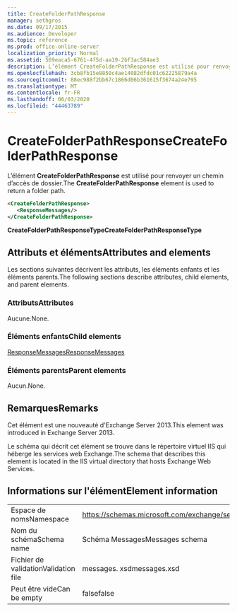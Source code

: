 ```yaml
---
title: CreateFolderPathResponse
manager: sethgros
ms.date: 09/17/2015
ms.audience: Developer
ms.topic: reference
ms.prod: office-online-server
localization_priority: Normal
ms.assetid: 569eaca5-6761-4f5d-aa19-2bf3ac584ae3
description: L’élément CreateFolderPathResponse est utilisé pour renvoyer un chemin d’accès de dossier.
ms.openlocfilehash: 3cb8fb15e8850c4ae14082dfdc01c62225879a4a
ms.sourcegitcommit: 88ec988f2bb67c1866d06b361615f3674a24e795
ms.translationtype: MT
ms.contentlocale: fr-FR
ms.lasthandoff: 06/03/2020
ms.locfileid: "44463789"
---
```

# <a name="createfolderpathresponse"></a><span data-ttu-id="2f185-103">CreateFolderPathResponse</span><span class="sxs-lookup"><span data-stu-id="2f185-103">CreateFolderPathResponse</span></span>

<span data-ttu-id="2f185-104">L’élément **CreateFolderPathResponse** est utilisé pour renvoyer un chemin d’accès de dossier.</span><span class="sxs-lookup"><span data-stu-id="2f185-104">The **CreateFolderPathResponse** element is used to return a folder path.</span></span> 
  
```XML
<CreateFolderPathResponse>
   <ResponseMessages/>
</CreateFolderPathResponse>
```

 <span data-ttu-id="2f185-105">**CreateFolderPathResponseType**</span><span class="sxs-lookup"><span data-stu-id="2f185-105">**CreateFolderPathResponseType**</span></span>
## <a name="attributes-and-elements"></a><span data-ttu-id="2f185-106">Attributs et éléments</span><span class="sxs-lookup"><span data-stu-id="2f185-106">Attributes and elements</span></span>

<span data-ttu-id="2f185-107">Les sections suivantes décrivent les attributs, les éléments enfants et les éléments parents.</span><span class="sxs-lookup"><span data-stu-id="2f185-107">The following sections describe attributes, child elements, and parent elements.</span></span>
  
### <a name="attributes"></a><span data-ttu-id="2f185-108">Attributs</span><span class="sxs-lookup"><span data-stu-id="2f185-108">Attributes</span></span>

<span data-ttu-id="2f185-109">Aucune.</span><span class="sxs-lookup"><span data-stu-id="2f185-109">None.</span></span>
  
### <a name="child-elements"></a><span data-ttu-id="2f185-110">Éléments enfants</span><span class="sxs-lookup"><span data-stu-id="2f185-110">Child elements</span></span>

[<span data-ttu-id="2f185-111">ResponseMessages</span><span class="sxs-lookup"><span data-stu-id="2f185-111">ResponseMessages</span></span>](responsemessages.md)
  
### <a name="parent-elements"></a><span data-ttu-id="2f185-112">Éléments parents</span><span class="sxs-lookup"><span data-stu-id="2f185-112">Parent elements</span></span>

<span data-ttu-id="2f185-113">Aucun.</span><span class="sxs-lookup"><span data-stu-id="2f185-113">None.</span></span>
  
## <a name="remarks"></a><span data-ttu-id="2f185-114">Remarques</span><span class="sxs-lookup"><span data-stu-id="2f185-114">Remarks</span></span>

<span data-ttu-id="2f185-115">Cet élément est une nouveauté d'Exchange Server 2013.</span><span class="sxs-lookup"><span data-stu-id="2f185-115">This element was introduced in Exchange Server 2013.</span></span>
  
<span data-ttu-id="2f185-116">Le schéma qui décrit cet élément se trouve dans le répertoire virtuel IIS qui héberge les services web Exchange.</span><span class="sxs-lookup"><span data-stu-id="2f185-116">The schema that describes this element is located in the IIS virtual directory that hosts Exchange Web Services.</span></span>
  
## <a name="element-information"></a><span data-ttu-id="2f185-117">Informations sur l'élément</span><span class="sxs-lookup"><span data-stu-id="2f185-117">Element information</span></span>

|||
|:-----|:-----|
|<span data-ttu-id="2f185-118">Espace de noms</span><span class="sxs-lookup"><span data-stu-id="2f185-118">Namespace</span></span>  <br/> |https://schemas.microsoft.com/exchange/services/2006/messages  <br/> |
|<span data-ttu-id="2f185-119">Nom du schéma</span><span class="sxs-lookup"><span data-stu-id="2f185-119">Schema name</span></span>  <br/> |<span data-ttu-id="2f185-120">Schéma Messages</span><span class="sxs-lookup"><span data-stu-id="2f185-120">Messages schema</span></span>  <br/> |
|<span data-ttu-id="2f185-121">Fichier de validation</span><span class="sxs-lookup"><span data-stu-id="2f185-121">Validation file</span></span>  <br/> |<span data-ttu-id="2f185-122">messages. xsd</span><span class="sxs-lookup"><span data-stu-id="2f185-122">messages.xsd</span></span>  <br/> |
|<span data-ttu-id="2f185-123">Peut être vide</span><span class="sxs-lookup"><span data-stu-id="2f185-123">Can be empty</span></span>  <br/> |<span data-ttu-id="2f185-124">false</span><span class="sxs-lookup"><span data-stu-id="2f185-124">false</span></span>  <br/> |
   

